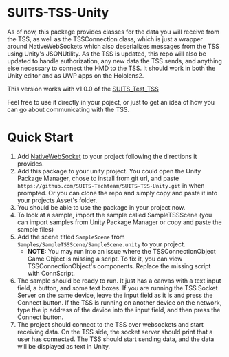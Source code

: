 # SUITS-TSS-Unity
As of now, this package provides classes for the data you will receive from the TSS, as well as the TSSConnection class, which is just a wrapper around NativeWebSockets which also deserializes messages from the TSS using Unity's JSONUtility. As the TSS is updated, this repo will also be updated to handle authorization, any new data the TSS sends, and anything else necessary to connect the HMD to the TSS. It should work in both the Unity editor and as UWP apps on the Hololens2.

This version works with v1.0.0 of the [SUITS_Test_TSS](https://github.com/SUITS-Techteam/SUITS_Test_TSS/tree/v1.0.0)

Feel free to use it directly in your poject, or just to get an idea of how you can go about communicating with the TSS.

# Quick Start
1. Add [NativeWebSocket](https://github.com/endel/NativeWebSocket) to your project following the directions it provides.
2. Add this package to your unity project. You could open the Unity Package Manager, chose to install from git url, and paste `https://github.com/SUITS-Techteam/SUITS-TSS-Unity.git` in when prompted. Or you can clone the repo and simply copy and paste it into your projects Asset's folder.
3. You should be able to use the package in your project now.
4. To look at a sample, import the sample called SampleTSSScene (you can import samples from Unity Package Manager or copy and paste the sample files)
5. Add the scene titled `SampleScene` from `Samples/SampleTSSScene/SampleScene.unity` to your project.
    - **NOTE:** You may run into an issue where the TSSConnectionObject Game Object is missing a script. To fix it, you can view TSSConnectionObject's components. Replace the missing script with ConnScript.
6. The sample should be ready to run. It just has a canvas with a text input field, a button, and some text boxes. If you are running the TSS Socket Server on the same device, leave the input field as it is and press the Connect button. If the TSS is running on another device on the network, type the ip address of the device into the input field, and then press the Connect button.
7. The project should connect to the TSS over websockets and start receiving data. On the TSS side, the socket server should print that a user has connected. The TSS should start sending data, and the data will be displayed as text in Unity.
